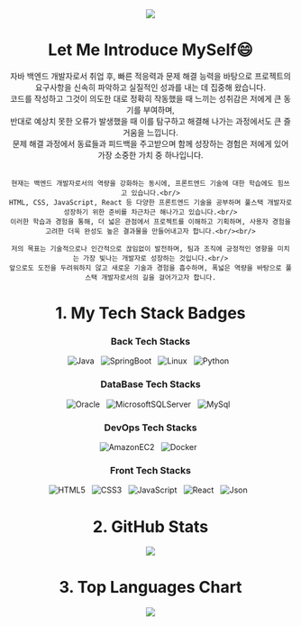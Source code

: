 

<!--
**wonder0128/wonder0128** is a ✨ _special_ ✨ repository because its `README.md` (this file) appears on your GitHub profile.

Here are some ideas to get you started:

- 🔭 I’m currently working on ...
- 🌱 I’m currently learning ...
- 👯 I’m looking to collaborate on ...
- 🤔 I’m looking for help with ...
- 💬 Ask me about ...
- 📫 How to reach me: ...
- 😄 Pronouns: ...
- ⚡ Fun fact: ...
-->

<div align=center>  
  <img src="https://capsule-render.vercel.app/api?type=waving&color=gradient&height=200&section=header&text=Shining%20Developer%20✨&fontSize=50" />

  <h1>Let Me Introduce MySelf😄</h1>
  <span>
    자바 백엔드 개발자로서 취업 후, 빠른 적응력과 문제 해결 능력을 바탕으로 프로젝트의 요구사항을 신속히 파악하고 실질적인 성과를 내는 데 집중해 왔습니다. <br/>
    코드를 작성하고 그것이 의도한 대로 정확히 작동했을 때 느끼는 성취감은 저에게 큰 동기를 부여하며, <br/>
    반대로 예상치 못한 오류가 발생했을 때 이를 탐구하고 해결해 나가는 과정에서도 큰 즐거움을 느낍니다. <br/>
    문제 해결 과정에서 동료들과 피드백을 주고받으며 함께 성장하는 경험은 저에게 있어 가장 소중한 가치 중 하나입니다.<br/><br/>
    
    현재는 백엔드 개발자로서의 역량을 강화하는 동시에, 프론트엔드 기술에 대한 학습에도 힘쓰고 있습니다.<br/>
    HTML, CSS, JavaScript, React 등 다양한 프론트엔드 기술을 공부하며 풀스택 개발자로 성장하기 위한 준비를 차근차근 해나가고 있습니다.<br/>
    이러한 학습과 경험을 통해, 더 넓은 관점에서 프로젝트를 이해하고 기획하며, 사용자 경험을 고려한 더욱 완성도 높은 결과물을 만들어내고자 합니다.<br/><br/>
    
    저의 목표는 기술적으로나 인간적으로 끊임없이 발전하며, 팀과 조직에 긍정적인 영향을 미치는 가장 빛나는 개발자로 성장하는 것입니다.<br/>
    앞으로도 도전을 두려워하지 않고 새로운 기술과 경험을 흡수하며, 폭넓은 역량을 바탕으로 풀스택 개발자로서의 길을 걸어가고자 합니다.
  </span>

  <h1>1. My Tech Stack Badges</h1>
  <h3>Back Tech Stacks</h3>
    <img alt="Java" src ="https://img.shields.io/badge/Java-34567C.svg?&style=flat-square&logo=Java&logoColor=white"/> &nbsp;
    <img alt="SpringBoot" src ="https://img.shields.io/badge/SpringBoot-6DB33F.svg?&style=flat-square&logo=SpringBoot&logoColor=white"/> &nbsp;
    <img alt="Linux" src ="https://img.shields.io/badge/Linux-FCC624.svg?&style=flat-square&logo=Linux&logoColor=white"/> &nbsp;
    <img alt="Python" src ="https://img.shields.io/badge/Python-3776AB.svg?&style=flat-square&logo=Python&logoColor=white"/> &nbsp;
  <h3>DataBase Tech Stacks</h3>
    <img alt="Oracle" src ="https://img.shields.io/badge/Oracle-F80000.svg?&style=flat-square&logo=Oracle&logoColor=white"/> &nbsp;
    <img alt="MicrosoftSQLServer" src ="https://img.shields.io/badge/MicrosoftSQLServer-CC2927.svg?&style=flat-square&logo=MicrosoftSQLServer&logoColor=white"/> &nbsp;
    <img alt="MySql" src ="https://img.shields.io/badge/MySql-4479A1.svg?&style=flat-square&logo=MySql&logoColor=white"/> &nbsp;
  <h3>DevOps Tech Stacks</h3>
    <img alt="AmazonEC2" src ="https://img.shields.io/badge/AmazonEC2-FF9900.svg?&style=flat-square&logo=AmazonEC2&logoColor=white"/> &nbsp;
    <img alt="Docker" src ="https://img.shields.io/badge/Docker-2496ED.svg?&style=flat-square&logo=Docker&logoColor=white"/> &nbsp;
  <h3>Front Tech Stacks</h3>
    <img alt="HTML5" src ="https://img.shields.io/badge/HTML-E34F26.svg?&style=flat-square&logo=HTML5&logoColor=white"/> &nbsp;
    <img alt="CSS3" src ="https://img.shields.io/badge/CSS-1572B6.svg?&style=flat-square&logo=CSS3&logoColor=white"/> &nbsp;
    <img alt="JavaScript" src ="https://img.shields.io/badge/JavaScript-F7DF1E.svg?&style=flat-square&logo=JavaScript&logoColor=white"/> &nbsp;
    <img alt="React" src ="https://img.shields.io/badge/React-61DAFB.svg?&style=flat-square&logo=React&logoColor=white"/> &nbsp;
    <img alt="Json" src ="https://img.shields.io/badge/Json-000000.svg?&style=flat-square&logo=Json&logoColor=white"/> &nbsp;
  
  
  <h1> 2. GitHub Stats </h1>
  <a href="https://github.com/anuraghazra/github-readme-stats">
    <img align="center" src="https://github-readme-stats.vercel.app/api?username=wonder0128&show_icons=true&theme=dracula" />
  </a>
  
  <h1> 3. Top Languages Chart</h1>
  <a href="https://github.com/anuraghazra/github-readme-stats">
    <img align="center" src="https://github-readme-stats.vercel.app/api/top-langs?username=wonder0128&layout=compact&langs_count=10&bg_color=45,E55D87,5FC3E4&title_color=ffffff&text_color=ffffff&hide_border=False" />
  </a>
</div>
